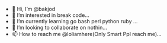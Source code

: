 - 👋 Hi, I’m @bakjod
- 👀 I’m interested in break code...
- 🌱 I’m currently learning go bash perl python ruby ...
- 💞️ I’m looking to collaborate on nothin...
- 📫 How to reach me @loliamhere(Only Smart Ppl reach me)...

<!---
bakjod/bakjod is a ✨ special ✨ repository because its `README.md` (this file) appears on your GitHub profile.
You can click the Preview link to take a look at your changes.
--->
